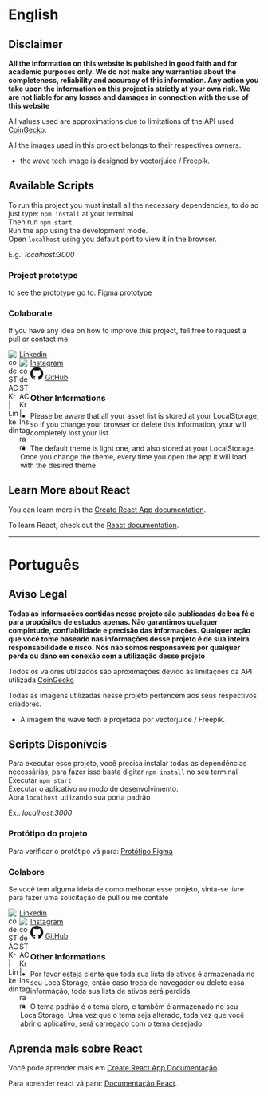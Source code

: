 # English

## Disclaimer

**All the information on this website is published in good faith and for academic purposes only. We do not make any warranties about the completeness, reliability and accuracy of this information. Any action you take upon the information on this project is strictly at your own risk. We are not liable for any losses and damages in connection with the use of this website**

All values ​​used are approximations due to limitations of the API used [CoinGecko](https://api.coingecko.com/api/v3).

All the images used in this project belongs to their respectives owners.

- the wave tech image is designed by vectorjuice / Freepik.


## Available Scripts
To run this project you must install all the necessary dependencies, to do so just type: `npm install` at your terminal <br/>
Then run `npm start`\
Run the app using the development mode.\
Open `localhost` using you default port to view it in the browser.

E.g.: *localhost:3000*


### Project prototype

 to see the prototype go to: [Figma prototype](https://www.figma.com/file/r6DpCJhOmANmWKiqD1ptBG/Crypto-project?node-id=1%3A2)


### Colaborate

If you have any idea on how to improve this project, fell free to request a pull or contact me

[<img align="left" alt="codeSTACKr | LinkedIn" width="22px" src="https://cdn.jsdelivr.net/npm/simple-icons@v3/icons/linkedin.svg" />][linkedin] [Linkedin](https://www.linkedin.com/in/filipeoliveirasilva/) <br/>
[<img align="left" alt="codeSTACKr | Instagram" width="22px" src="https://cdn.jsdelivr.net/npm/simple-icons@v3/icons/instagram.svg" />][instagram] [Instagram](https://www.instagram.com/filipe.oliveira17/)<br/>
[<img alt="GitHub" width="26px" src="https://raw.githubusercontent.com/github/explore/78df643247d429f6cc873026c0622819ad797942/topics/github/github.png" />][github] [GitHub](https://github.com/filipeoliveira-oss)
<br/>

### Other Informations
- Please be aware that all your asset list is stored at your LocalStorage, so if you change your browser or delete this information, your will completely lost your list

- The default theme is light one, and also stored at your LocalStorage. Once you change the theme, every time you open the app it will load with the desired theme


## Learn More about React

You can learn more in the [Create React App documentation](https://facebook.github.io/create-react-app/docs/getting-started).

To learn React, check out the [React documentation](https://reactjs.org/).


----------------------------

# Português

## Aviso Legal

**Todas as informações contidas nesse projeto são publicadas de boa fé e para propósitos de estudos apenas. Não garantimos qualquer completude, confiabilidade e precisão das informações. Qualquer ação que você tome baseado nas informações desse projeto é de sua inteira responsabilidade e risco. Nós não somos responsáveis por qualquer perda ou dano em conexão com a utilização desse projeto**

Todos os valores utilizados são aproximações devido às limitações da API utilizada [CoinGecko](https://api.coingecko.com/api/v3)

Todas as imagens utilizadas nesse projeto pertencem aos seus respectivos criadores.

- A imagem the wave tech é projetada por vectorjuice / Freepik.

## Scripts Disponíveis
Para executar esse projeto, você precisa instalar todas as dependências necessárias, para fazer isso basta digitar `npm install` no seu terminal <br/>
Executar `npm start`\
Executar o aplicativo no modo de desenvolvimento. \
Abra `localhost` utilizando sua porta padrão

Ex.: *localhost:3000*

### Protótipo do projeto

Para verificar o protótipo vá para: [Protótipo Figma](https://www.figma.com/file/r6DpCJhOmANmWKiqD1ptBG/Crypto-project?node-id=1%3A2)

### Colabore

Se você tem alguma ideia de como melhorar esse projeto, sinta-se livre para fazer uma solicitação de pull ou me contate


[<img align="left" alt="codeSTACKr | LinkedIn" width="22px" src="https://cdn.jsdelivr.net/npm/simple-icons@v3/icons/linkedin.svg" />][linkedin] [Linkedin](https://www.linkedin.com/in/filipeoliveirasilva/) <br/>
[<img align="left" alt="codeSTACKr | Instagram" width="22px" src="https://cdn.jsdelivr.net/npm/simple-icons@v3/icons/instagram.svg" />][instagram] [Instagram](https://www.instagram.com/filipe.oliveira17/)<br/>
[<img alt="GitHub" width="26px" src="https://raw.githubusercontent.com/github/explore/78df643247d429f6cc873026c0622819ad797942/topics/github/github.png" />][github] [GitHub](https://github.com/filipeoliveira-oss)
<br/>

### Other Informations
- Por favor esteja ciente que toda sua lista de ativos é armazenada no seu LocalStorage, então caso troca de navegador ou delete essa informação, toda sua lista de ativos será perdida

- O tema padrão é o tema claro, e também é armazenado no seu LocalStorage. Uma vez que o tema seja alterado, toda vez que você abrir o aplicativo, será carregado com o tema desejado

## Aprenda mais sobre React

Você pode aprender mais em [Create React App Documentação](https://facebook.github.io/create-react-app/docs/getting-started).

Para aprender react vá para: [Documentação React](https://facebook.github.io/create-react-app/docs/getting-started).


[linkedin]: https://www.linkedin.com/in/filipeoliveirasilva/
[instagram]: https://www.instagram.com/filipe.oliveira17/
[github]: https://github.com/filipeoliveira-oss